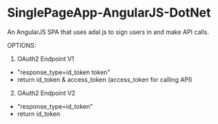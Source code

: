 # SinglePageApp-AngularJS-DotNet
An AngularJS SPA that uses adal.js to sign users in and make API calls.

OPTIONS:

1. OAuth2 Endpoint V1
- "response_type=id_token token"
- return id_token & access_token (access_token for calling API)

2. OAuth2 Endpoint V2
- "response_type=id_token"
- return id_token
